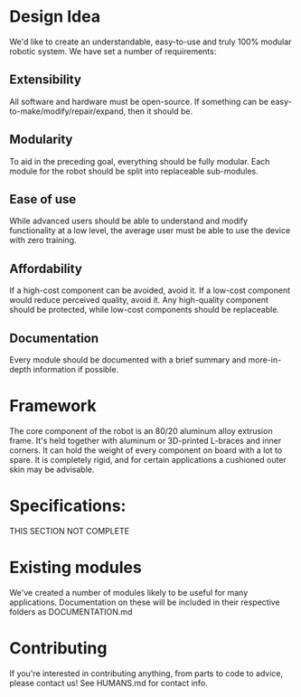 # Design Idea
We'd like to create an understandable, easy-to-use and truly 100% modular robotic system. We have set a number of requirements:
## Extensibility
All software and hardware must be open-source. If something can be easy-to-make/modify/repair/expand, then it should be.
## Modularity
To aid in the preceding goal, everything should be fully modular. Each module for the robot should be split into replaceable sub-modules.
## Ease of use
While advanced users should be able to understand and modify functionality at a low level, the average user must be able to use the device with zero training.
## Affordability
If a high-cost component can be avoided, avoid it. If a low-cost component would reduce perceived quality, avoid it. Any high-quality component should be protected, while low-cost components should be replaceable.
## Documentation
Every module should be documented with a brief summary and more-in-depth information if possible.
# Framework
The core component of the robot is an 80/20 aluminum alloy extrusion frame. It's held together with aluminum or 3D-printed L-braces and inner corners. It can hold the weight of every component on board with a lot to spare. It is completely rigid, and for certain applications a cushioned outer skin may be advisable.
# Specifications:
THIS SECTION NOT COMPLETE
# Existing modules
We've created a number of modules likely to be useful for many applications. Documentation on these will be included in their respective folders as DOCUMENTATION.md
# Contributing
If you're interested in contributing anything, from parts to code to advice, please contact us! See HUMANS.md for contact info.